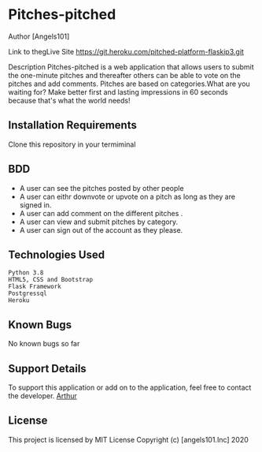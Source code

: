 # Pitches-pitched


Author
[Angels101]

Link to thegLive Site
https://git.heroku.com/pitched-platform-flaskip3.git

Description
Pitches-pitched is a web application that allows users to submit the one-minute pitches and thereafter others can be able to vote on the pitches and add comments. Pitches are based on categories.What are you waiting for? Make better first and lasting  impressions in 60 seconds because that's what the world needs! 

## Installation Requirements
Clone this repository in your termiminal

 


## BDD
   * A user can see the pitches posted by other people
   * A user can eithr downvote or upvote on a pitch as long as they are signed in.
   * A user can add comment on the different pitches .
   * A user can view and submit pitches by category.
   * A user can sign out of the account as they please.
## Technologies Used
    Python 3.8
    HTML5, CSS and Bootstrap
    Flask Framework
    Postgressql
    Heroku
## Known Bugs
No known bugs so far

## Support Details
To support this application or add on to the application, feel free to contact the developer. [Arthur](angelscodex101@gmail.com)


## License
This project is licensed by MIT License
Copyright (c) [angels101.Inc] 2020
